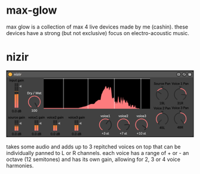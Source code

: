# max-glow

max glow is a collection of max 4 live devices made by me (cashin). these devices have a strong (but not exclusive) focus on electro-acoustic music.

# nizir

![image of nizir device](nizir.png)

takes some audio and adds up to 3 repitched voices on top that can be individually panned to L or R channels. each voice has a range of + or - an octave (12 semitones) and has its own gain, allowing for 2, 3 or 4 voice harmonies.
